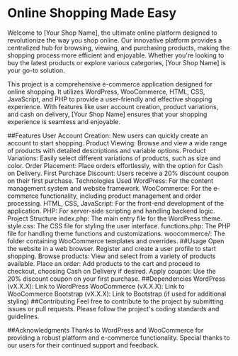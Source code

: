 # Online Shopping Made Easy

Welcome to [Your Shop Name], the ultimate online platform designed to revolutionize the way you shop online. Our innovative platform provides a centralized hub for browsing, viewing, and purchasing products, making the shopping process more efficient and enjoyable. Whether you're looking to buy the latest products or explore various categories, [Your Shop Name] is your go-to solution.

This project is a comprehensive e-commerce application designed for online shopping. It utilizes WordPress, WooCommerce, HTML, CSS, JavaScript, and PHP to provide a user-friendly and effective shopping experience. With features like user account creation, product variations, and cash on delivery, [Your Shop Name] ensures that your shopping experience is seamless and enjoyable.

##Features
User Account Creation: New users can quickly create an account to start shopping.
Product Viewing: Browse and view a wide range of products with detailed descriptions and variable options.
Product Variations: Easily select different variations of products, such as size and color.
Order Placement: Place orders effortlessly, with the option for Cash on Delivery.
First Purchase Discount: Users receive a 20% discount coupon on their first purchase.
Technologies Used
WordPress: For the content management system and website framework.
WooCommerce: For the e-commerce functionality, including product management and order processing.
HTML, CSS, JavaScript: For the front-end development of the application.
PHP: For server-side scripting and handling backend logic.
Project Structure
index.php: The main entry file for the WordPress theme.
style.css: The CSS file for styling the user interface.
functions.php: The PHP file for handling theme functions and customizations.
woocommerce/: The folder containing WooCommerce templates and overrides.
##Usage
Open the website in a web browser.
Register and create a user profile to start shopping.
Browse products: View and select from a variety of products available.
Place an order: Add products to the cart and proceed to checkout, choosing Cash on Delivery if desired.
Apply coupon: Use the 20% discount coupon on your first purchase.
##Dependencies
WordPress (vX.X.X): Link to WordPress
WooCommerce (vX.X.X): Link to WooCommerce
Bootstrap (vX.X.X): Link to Bootstrap (if used for additional styling)
##Contributing
Feel free to contribute to the project by submitting issues or pull requests. Please follow the project's coding standards and guidelines.

##Acknowledgments
Thanks to WordPress and WooCommerce for providing a robust platform and e-commerce functionality.
Special thanks to our users for their continued support and feedback.
